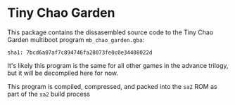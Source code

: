 # Tiny Chao Garden

This package contains the dissasembled source code to the Tiny Chao Garden multiboot program
`mb_chao_garden.gba`:

```
sha1: 7bcd6a07af7c894746fa28073fe0c0e34408022d
```

It's likely this program is the same for all other games
in the advance trilogy, but it will be decompiled here for now.

This program is compiled, compressed, and packed into the `sa2` ROM as part of the `sa2` build process
